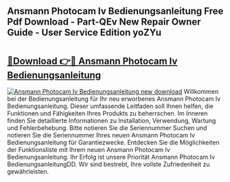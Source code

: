 ## Ansmann Photocam Iv Bedienungsanleitung Free Pdf Download - Part-QEv New Repair Owner Guide - User Service Edition yoZYu

# <h2><a href="http://df5hwmi.blite.top/?on=Ansmann+Photocam+Iv+Bedienungsanleitung">🔗Download 👉🔴 Ansmann Photocam Iv Bedienungsanleitung</a></h2>

[![Ansmann Photocam Iv Bedienungsanleitung new download](https://i.imgur.com/lujVjoI.png)](http://df5hwmi.blite.top/?on=Ansmann+Photocam+Iv+Bedienungsanleitung)
Willkommen bei der Bedienungsanleitung für Ihr neu erworbenes Ansmann Photocam Iv Bedienungsanleitung. Dieser umfassende Leitfaden soll Ihnen helfen, die Funktionen und Fähigkeiten Ihres Produkts zu beherrschen. Im Inneren finden Sie detaillierte Informationen zu Installation, Verwendung, Wartung und Fehlerbehebung. Bitte notieren Sie die Seriennummer Suchen und notieren Sie die Seriennummer Ihres neuen Ansmann Photocam Iv Bedienungsanleitung für Garantiezwecke. Entdecken Sie die Möglichkeiten der Funktionsliste mit Ihrem neuen Ansmann Photocam Iv Bedienungsanleitung. Ihr Erfolg ist unsere Priorität Ansmann Photocam Iv BedienungsanleitungDD. Wir sind bestrebt, Ihre vollste Zufriedenheit zu gewährleisten.
